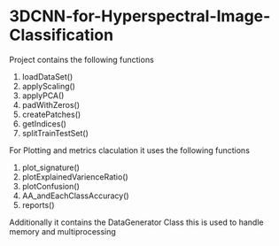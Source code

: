 # 3DCNN-for-Hyperspectral-Image-Classification

Project contains the following functions
1. loadDataSet()
2. applyScaling()
3. applyPCA()
4. padWithZeros()
5. createPatches()
6. getIndices()
7. splitTrainTestSet()

For Plotting and metrics claculation it uses the following functions
1. plot_signature()
2. plotExplainedVarienceRatio()
3. plotConfusion()
4. AA_andEachClassAccuracy()
5. reports()

Additionally it contains the DataGenerator Class this is used to handle memory and multiprocessing
